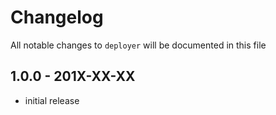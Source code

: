 # Changelog

All notable changes to `deployer` will be documented in this file

## 1.0.0 - 201X-XX-XX

- initial release
